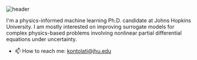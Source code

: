 ![header](https://capsule-render.vercel.app/api?type=waving&color=FFCCCC&height=180&section=header&text=Hi%20There!%20I'm%20Katiana%20✨%20&fontSize=30&fontColor=FFFFFF&animation=FadeIn&fontAlignY=38&&descAlignY=80&descAlign=62)

I'm a physics-informed machine learning Ph.D. candidate at Johns Hopkins University. I am mostly interested on improving surrogate models for complex physics-based problems involving nonlinear partial differential equations under uncertainty.

- 📫 How to reach me: [kontolati@jhu.edu](kontolati@jhu.edu)

